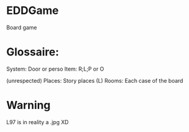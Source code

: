 # EDDGame
Board game


# Glossaire:
System: Door or perso
Item: R;L;P or O

(unrespected)
Places: Story places (L)
Rooms: Each case of the board




# Warning
L97 is in reality a .jpg XD